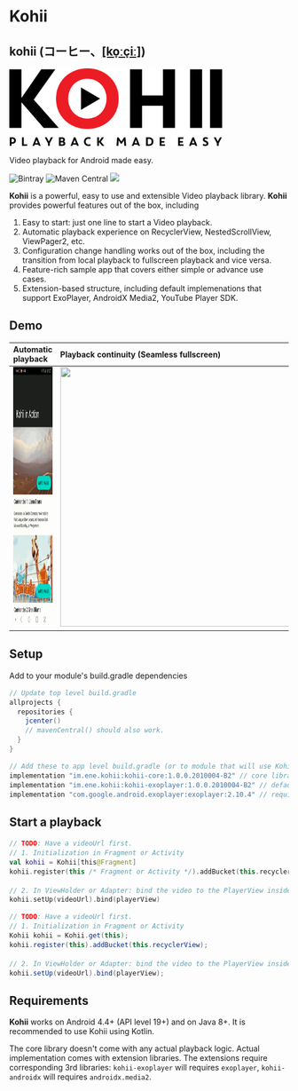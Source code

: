 # Kohii

## kohii (コーヒー、[[ko̞ːçiː]](https://en.wiktionary.org/wiki/%E3%82%B3%E3%83%BC%E3%83%92%E3%83%BC))

<img src="art/kohii.png?raw=true" alt="Kohii" width="384">

Video playback for Android made easy.

![Bintray](https://img.shields.io/bintray/v/eneimlabs/kohii/kohii-core)
![Maven Central](https://img.shields.io/maven-central/v/im.ene.kohii/kohii-core)
[![](https://yourdonation.rocks/images/badge.svg)](https://github.com/sponsors/eneim)

**Kohii** is a powerful, easy to use and extensible Video playback library. **Kohii** provides powerful features out of the box, including 

1. Easy to start: just one line to start a Video playback.
2. Automatic playback experience on RecyclerView, NestedScrollView, ViewPager2, etc.
3. Configuration change handling works out of the box, including the transition from local playback to fullscreen playback and vice versa. 
4. Feature-rich sample app that covers either simple or advance use cases.
5. Extension-based structure, including default implemenations that support ExoPlayer, AndroidX Media2, YouTube Player SDK. 

## Demo

|Automatic playback|Playback continuity (Seamless fullscreen)|
| :--- | :--- |
|<img src="./art/kohii_demo_2.gif" width="216" height="468"/>|<img src="./art/kohii_demo_3.gif" width="468" height="468"/>|

## Setup

Add to your module's build.gradle dependencies

```groovy
// Update top level build.gradle
allprojects {
  repositories {
    jcenter()
    // mavenCentral() should also work.
  }
}
```

```groovy
// Add these to app level build.gradle (or to module that will use Kohii)
implementation "im.ene.kohii:kohii-core:1.0.0.2010004-B2" // core library
implementation "im.ene.kohii:kohii-exoplayer:1.0.0.2010004-B2" // default support for ExoPlayer
implementation "com.google.android.exoplayer:exoplayer:2.10.4" // required ExoPlayer implementation.
```

## Start a playback

```Kotlin tab=
// TODO: Have a videoUrl first.
// 1. Initialization in Fragment or Activity
val kohii = Kohii[this@Fragment]
kohii.register(this /* Fragment or Activity */).addBucket(this.recyclerView)

// 2. In ViewHolder or Adapter: bind the video to the PlayerView inside a child of the RecyclerView.
kohii.setUp(videoUrl).bind(playerView)
```

```Java tab=
// TODO: Have a videoUrl first.
// 1. Initialization in Fragment or Activity
Kohii kohii = Kohii.get(this);
kohii.register(this).addBucket(this.recyclerView);

// 2. In ViewHolder or Adapter: bind the video to the PlayerView inside a child of the RecyclerView.
kohii.setUp(videoUrl).bind(playerView);
```

## Requirements

**Kohii** works on Android 4.4+ (API level 19+) and on Java 8+. It is recommended to use Kohii using Kotlin.

The core library doesn't come with any actual playback logic. Actual implementation comes with extension libraries. The extensions require corresponding 3rd libraries: ``kohii-exoplayer`` will requires ``exoplayer``, ``kohii-androidx`` will requires ``androidx.media2``.
